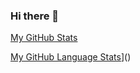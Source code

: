 ### Hi there 👋

<!--
**mittalc/mittalc** is a ✨ _special_ ✨ repository because its `README.md` (this file) appears on your GitHub profile.

Here are some ideas to get you started:

- 🔭 I’m currently working on ...
- 🌱 I’m currently learning ...
- 👯 I’m looking to collaborate on ...
- 🤔 I’m looking for help with ...
- 💬 Ask me about ...
- 📫 How to reach me: ...
- 😄 Pronouns: ...
- ⚡ Fun fact: ...
-->
[My GitHub Stats](https://github-readme-stats.vercel.app/api/?username=mittalc&count_private=true&theme=tokyonight&showicons=true)

[My GitHub Language Stats](https://github-readme-stats.vercel.app/api/top-langs/?username=mittalc&langs_count=5&theme=tokyonight)]()




